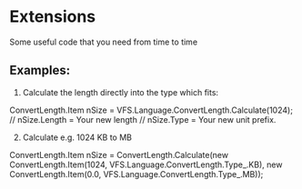 # Extensions
Some useful code that you need from time to time

Examples:
---------

1. Calculate the length directly into the type which fits:

ConvertLength.Item nSize = VFS.Language.ConvertLength.Calculate(1024);
// nSize.Length = Your new length
// nSize.Type = Your new unit prefix.

2. Calculate e.g. 1024 KB to MB

ConvertLength.Item nSize = ConvertLength.Calculate(new ConvertLength.Item(1024, VFS.Language.ConvertLength.Type_.KB), new ConvertLength.Item(0.0, VFS.Language.ConvertLength.Type_.MB));
